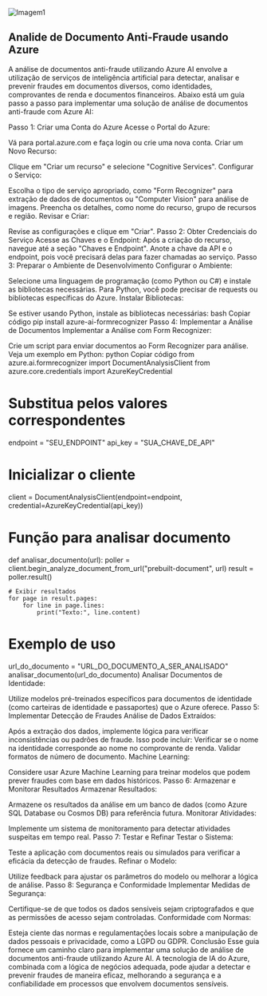 ![Imagem1](https://github.com/user-attachments/assets/2c4fe627-c71c-40af-9396-88d4f7d653be) 
## Analide de Documento Anti-Fraude usando Azure
A análise de documentos anti-fraude utilizando Azure AI envolve a utilização de serviços de inteligência artificial para detectar, analisar e prevenir fraudes em documentos diversos, como identidades, comprovantes de renda e documentos financeiros. Abaixo está um guia passo a passo para implementar uma solução de análise de documentos anti-fraude com Azure AI:

Passo 1: Criar uma Conta do Azure
Acesse o Portal do Azure:

Vá para portal.azure.com e faça login ou crie uma nova conta.
Criar um Novo Recurso:

Clique em "Criar um recurso" e selecione "Cognitive Services".
Configurar o Serviço:

Escolha o tipo de serviço apropriado, como "Form Recognizer" para extração de dados de documentos ou "Computer Vision" para análise de imagens.
Preencha os detalhes, como nome do recurso, grupo de recursos e região.
Revisar e Criar:

Revise as configurações e clique em "Criar".
Passo 2: Obter Credenciais do Serviço
Acesse as Chaves e o Endpoint:
Após a criação do recurso, navegue até a seção "Chaves e Endpoint".
Anote a chave da API e o endpoint, pois você precisará delas para fazer chamadas ao serviço.
Passo 3: Preparar o Ambiente de Desenvolvimento
Configurar o Ambiente:

Selecione uma linguagem de programação (como Python ou C#) e instale as bibliotecas necessárias.
Para Python, você pode precisar de requests ou bibliotecas específicas do Azure.
Instalar Bibliotecas:

Se estiver usando Python, instale as bibliotecas necessárias:
bash
Copiar código
pip install azure-ai-formrecognizer
Passo 4: Implementar a Análise de Documentos
Implementar a Análise com Form Recognizer:

Crie um script para enviar documentos ao Form Recognizer para análise. Veja um exemplo em Python:
python
Copiar código
from azure.ai.formrecognizer import DocumentAnalysisClient
from azure.core.credentials import AzureKeyCredential

# Substitua pelos valores correspondentes
endpoint = "SEU_ENDPOINT"
api_key = "SUA_CHAVE_DE_API"

# Inicializar o cliente
client = DocumentAnalysisClient(endpoint=endpoint, credential=AzureKeyCredential(api_key))

# Função para analisar documento
def analisar_documento(url):
    poller = client.begin_analyze_document_from_url("prebuilt-document", url)
    result = poller.result()

    # Exibir resultados
    for page in result.pages:
        for line in page.lines:
            print("Texto:", line.content)

# Exemplo de uso
url_do_documento = "URL_DO_DOCUMENTO_A_SER_ANALISADO"
analisar_documento(url_do_documento)
Analisar Documentos de Identidade:

Utilize modelos pré-treinados específicos para documentos de identidade (como carteiras de identidade e passaportes) que o Azure oferece.
Passo 5: Implementar Detecção de Fraudes
Análise de Dados Extraídos:

Após a extração dos dados, implemente lógica para verificar inconsistências ou padrões de fraude. Isso pode incluir:
Verificar se o nome na identidade corresponde ao nome no comprovante de renda.
Validar formatos de número de documento.
Machine Learning:

Considere usar Azure Machine Learning para treinar modelos que podem prever fraudes com base em dados históricos.
Passo 6: Armazenar e Monitorar Resultados
Armazenar Resultados:

Armazene os resultados da análise em um banco de dados (como Azure SQL Database ou Cosmos DB) para referência futura.
Monitorar Atividades:

Implemente um sistema de monitoramento para detectar atividades suspeitas em tempo real.
Passo 7: Testar e Refinar
Testar o Sistema:

Teste a aplicação com documentos reais ou simulados para verificar a eficácia da detecção de fraudes.
Refinar o Modelo:

Utilize feedback para ajustar os parâmetros do modelo ou melhorar a lógica de análise.
Passo 8: Segurança e Conformidade
Implementar Medidas de Segurança:

Certifique-se de que todos os dados sensíveis sejam criptografados e que as permissões de acesso sejam controladas.
Conformidade com Normas:

Esteja ciente das normas e regulamentações locais sobre a manipulação de dados pessoais e privacidade, como a LGPD ou GDPR.
Conclusão
Esse guia fornece um caminho claro para implementar uma solução de análise de documentos anti-fraude utilizando Azure AI. A tecnologia de IA do Azure, combinada com a lógica de negócios adequada, pode ajudar a detectar e prevenir fraudes de maneira eficaz, melhorando a segurança e a confiabilidade em processos que envolvem documentos sensíveis.
